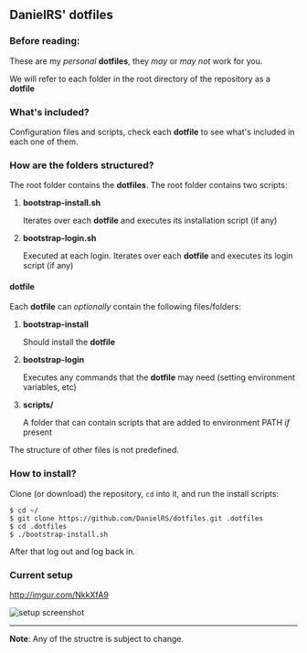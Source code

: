 ## DanielRS' dotfiles

### Before reading:

These are my *personal* **dotfiles**, they *may* or *may not* work for you.

We will refer to each folder in the root directory of the repository as a **dotfile**

### What's included?

Configuration files and scripts, check each **dotfile** to see what's included in each one of them.

### How are the folders structured?

The root folder contains the **dotfiles**. The root folder contains two scripts:

1. **bootstrap-install.sh**

	Iterates over each **dotfile** and executes its installation script (if any)

2. **bootstrap-login.sh**

	Executed at each login. Iterates over each **dotfile** and executes its login script (if any)

#### dotfile

Each **dotfile** can *optionally* contain the following files/folders:

1. **bootstrap-install**

	Should install the **dotfile**

2. **bootstrap-login**

	Executes any commands that the **dotfile** may need (setting environment variables, etc)

3. **scripts/**

	A folder that can contain scripts that are added to environment PATH *if* present

The structure of other files is not predefined.

### How to install?

Clone (or download) the repository, `cd` into it, and run the install scripts:

```
$ cd ~/
$ git clone https://github.com/DanielRS/dotfiles.git .dotfiles
$ cd .dotfiles
$ ./bootstrap-install.sh
```

After that log out and log back in.

### Current setup
http://imgur.com/NkkXfA9

![setup screenshot][screenshot]

---

**Note**: Any of the structre is subject to change.

[screenshot]: http://i.imgur.com/NkkXfA9.png
